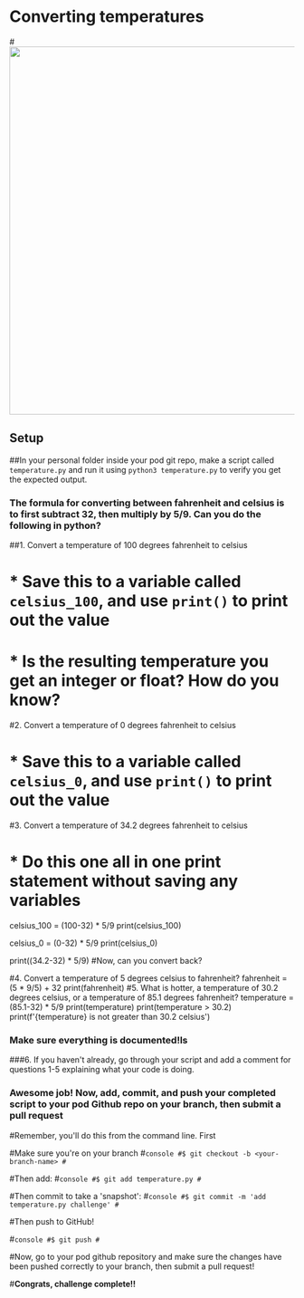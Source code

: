 # Converting temperatures

#<img src="https://storage.googleapis.com/ltkcms.appspot.com/fs/yd/images/cover/thermometer-in-snow.base?v=1591222156" width="650">

## Setup
##In your personal folder inside your pod git repo, make a script called `temperature.py` and run it using `python3 temperature.py` to verify you get the expected output.

### The formula for converting between fahrenheit and celsius is to first subtract 32, then multiply by 5/9. Can you do the following in python?

##1. Convert a temperature of 100 degrees fahrenheit to celsius
  #  * Save this to a variable called `celsius_100`, and use `print()` to print out the value
   # * Is the resulting temperature you get an integer or float? How do you know?
#2. Convert a temperature of 0 degrees fahrenheit to celsius
   # * Save this to a variable called `celsius_0`, and use `print()` to print out the value
#3. Convert a temperature of 34.2 degrees fahrenheit to celsius
  #  * Do this one all in one print statement **without** saving any variables
celsius_100 = (100-32) * 5/9 
print(celsius_100)

celsius_0 = (0-32) * 5/9
print(celsius_0)

print((34.2-32) * 5/9)
 #Now, can you convert back?

#4. Convert a temperature of 5 degrees celsius to fahrenheit?
fahrenheit = (5 * 9/5) + 32
print(fahrenheit)
#5. What is hotter, a temperature of 30.2 degrees celsius, or a temperature of 85.1 degrees fahrenheit?
temperature = (85.1-32) * 5/9
print(temperature)
print(temperature > 30.2)
print(f'{temperature} is not greater than 30.2 celsius')
### Make sure everything is documented!ls
###6. If you haven't already, go through your script and add a comment for questions 1-5 explaining what your code is doing.

### Awesome job! Now, add, commit, and push your completed script to your pod Github repo on your branch, then submit a pull request

#Remember, you'll do this from the command line. First

#Make sure you're on your branch
#```console
#$ git checkout -b <your-branch-name>
#```

#Then add:
#```console
#$ git add temperature.py
#```

#Then commit to take a 'snapshot':
#```console
#$ git commit -m 'add temperature.py challenge'
#```

#Then push to GitHub!

#```console
#$ git push
#```

#Now, go to your pod github repository and make sure the changes have been pushed correctly to your branch, then submit a pull request!

#**Congrats, challenge complete!!**
